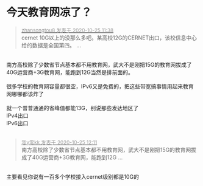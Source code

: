 # 今天教育网凉了？


<div class="quote"><blockquote><font size="2"><a href="https://www.hostloc.com/forum.php?mod=redirect&amp;goto=findpost&amp;pid=9349195&amp;ptid=757953" target="_blank"><font color="#999999">zhansongtou8 发表于 2020-10-25 11:38</font></a></font><br />
cernet 10G以上的没那么多吧。某高校12G的CERNET出口，该校信息中心给的数据是全国第四。 ...</blockquote></div><br />
南方高校除了少数省节点基本都不用教育网，武大不是刚把15G的教育网拔成了40G运营商+3G教育网，能跑到12G当然是排前面的。<br />
<br />
很多学校的教育网容量都很空，IPv6又是免费的，把这些带宽搞事情用起来教育网哪哪都该炸了<br />
<br />
就一个普普通通的省峰值都能13G，别说那些发达地区了<br />
IPv4出口<br />
<img id="aimg_Izfhj" onclick="zoom(this, this.src, 0, 0, 0)" class="zoom" src="https://moe.lty.fun/images/PS9t.png" onmouseover="img_onmouseoverfunc(this)" onload="thumbImg(this)" border="0" alt="" /><br />
IPv6出口<br />
<img id="aimg_r7hN7" onclick="zoom(this, this.src, 0, 0, 0)" class="zoom" src="https://moe.lty.fun/images/PN1k.png" onmouseover="img_onmouseoverfunc(this)" onload="thumbImg(this)" border="0" alt="" /><br />
<br />


<div class="quote"><blockquote><font size="2"><a href="https://www.hostloc.com/forum.php?mod=redirect&amp;goto=findpost&amp;pid=9349336&amp;ptid=757953" target="_blank"><font color="#999999">我y零kk 发表于 2020-10-25 12:11</font></a></font><br />
南方高校除了少数省节点基本都不用教育网，武大不是刚把15G的教育网拔成了40G运营商+3G教育网，能跑到12G ...</blockquote></div><br />
主要看见你说有一百多个学校接入cernet级别都是10G的
